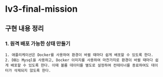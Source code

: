# lv3-final-mission
## 구현 내용 정리

### 1. 원격 배포 가능한 상태 만들기
    1. 애플리케이션은 Docker를 사용하여 환경이 바뀔 때마다 쉽게 배포할 수 있도록 한다.
    2. DB는 Mysql을 사용하고, Docker 이미지를 사용하여 마찬가지로 환경이 바뀔 때마다 쉽게 배포할 수 있도록 한다. 이때 볼륨 데이터를 별도로 설정하여 컨테이너를 종료하여도 데이터가 삭제되지 않도록 한다.
